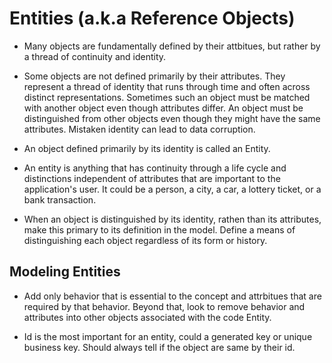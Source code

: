 # Entities (a.k.a Reference Objects)

- Many objects are fundamentally defined by their attbitues, but rather by a
  thread of continuity and identity.

- Some objects are not defined primarily by their attributes. They represent a
  thread of identity that runs through time and often across distinct
  representations. Sometimes such an object must be matched with another object
  even though attributes differ. An object must be distinguished from other
  objects even though they might have the same attributes. Mistaken identity can
  lead to data corruption.

- An object defined primarily by its identity is called an Entity.

- An entity is anything that has continuity through a life cycle and
  distinctions independent of attributes that are important to the application's
  user. It could be a person, a city, a car, a lottery ticket, or a bank
  transaction.

- When an object is distinguished by its identity, rathen than its attributes,
  make this primary to its definition in the model. Define a means of
  distinguishing each object regardless of its form or history.

## Modeling Entities

- Add only behavior that is essential to the concept and attrbitues that are
  required by that behavior. Beyond that, look to remove behavior and attributes
  into other objects associated with the code Entity.

- Id is the most important for an entity, could a generated key or unique
  business key. Should always tell if the object are same by their id.
